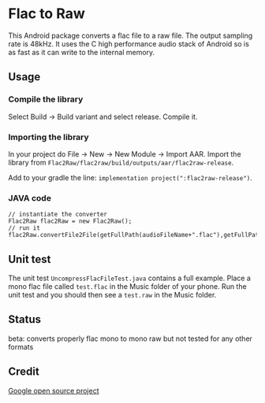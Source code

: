 # Flac to Raw

This Android package converts a flac file to a raw file. The output sampling rate is 48kHz.
It uses the C high performance audio stack of Android so is as fast as it can write to the
internal memory.

## Usage

### Compile the library

Select Build -> Build variant and select release. Compile it.

### Importing the library

In your project do File -> New -> New Module -> Import AAR. Import the library from
`Flac2Raw/flac2raw/build/outputs/aar/flac2raw-release`.

Add to your gradle the line: `implementation project(":flac2raw-release")`.

### JAVA code

```
// instantiate the converter
Flac2Raw flac2Raw = new Flac2Raw();
// run it
flac2Raw.convertFile2File(getFullPath(audioFileName+".flac"),getFullPath(audioFileName+".raw"),48000);
```

## Unit test
The unit test `UncompressFlacFileTest.java` contains a full example. 
Place a mono flac file called `test.flac` in the
Music folder of your phone. Run the unit test and you should then see a `test.raw`
in the Music folder.

## Status

beta: converts properly flac mono to mono raw but not tested for any other formats

## Credit
[Google open source project](https://android.googlesource.com/platform/frameworks/wilhelm/+/master/tests/examples/slesTestDecodeToBuffQueue.cpp)
